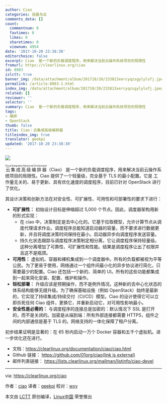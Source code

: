 ```yaml
---
author: Ciao
categories: 容器与云
comments_data: []
count:
  commentnum: 0
  favtimes: 0
  likes: 0
  sharetimes: 0
  viewnum: 4954
date: '2017-10-20 23:38:30'
editorchoice: false
excerpt: Ciao  是一个新的负载调度程序，用来解决当前云操作系统项目的局限性
fromurl: https://clearlinux.org/ciao
id: 8983
islctt: true
banner_img: /data/attachment/album/201710/20/233813xercyqzsgylylufj.jpeg
permalink: /article-8983-1.html
index_img: /data/attachment/album/201710/20/233813xercyqzsgylylufj.jpeg.thumb.jpg
related: []
reviewer: ''
selector: ''
summary: Ciao  是一个新的负载调度程序，用来解决当前云操作系统项目的局限性
tags:
- 编排
- OpenStack
thumb: false
title: Ciao：云集成高级编排器
titleindex_img: true
translator: geekpi
updated: '2017-10-20 23:38:30'
---
```


![](/data/attachment/album/201710/20/233813xercyqzsgylylufj.jpeg)


<ruby> 云集成高级编排器 <rt>  Cloud Integrated Advanced Orchestrator </rt></ruby> （Ciao） 是一个新的负载调度程序，用来解决当前云操作系统项目的局限性。Ciao 提供了一个轻量级，完全基于 TLS 的最小配置。它是 工作量无关的、易于更新、具有优化速度的调度程序，目前已针对 OpenStack 进行了优化。


其设计决策和创新方法在对安全性、可扩展性、可用性和可部署性的要求下进行：


* **可扩展性：** 初始设计目标是伸缩超过 5,000 个节点。因此，调度器架构用新的形式实现：
	+ 在 ciao 中，决策制定是去中心化的。它基于拉取模型，允许计算节点从调度代理请求作业。调度程序总能知道启动器的容量，而不要求进行数据更新，并且将调度决策时间保持在最小。启动器异步向调度程序发送容量。
	+ 持久化状态跟踪与调度程序决策制定相分离，它让调度程序保持轻量级。这种分离增加了可靠性、可扩展性和性能。结果是调度程序让出了权限并且这不是瓶颈。
* **可用性：** 虚拟机、容器和裸机集成到一个调度器中。所有的负载都被视为平等公民。为了更易于使用，网络通过一个组件间最小化的异步协议进行简化，只需要最少的配置。Ciao 还包括一个新的、简单的 UI。所有的这些功能都集成到一起来简化安装、配置、维护和操作。
* **轻松部署：** 升级应该是预期操作，而不是例外情况。这种新的去中心化状态的体系结构能够无缝升级。为了确保基础设施（例如 OpenStack）始终是最新的，它实现了持续集成/持续交付（CI/CD）模型。Ciao 的设计使得它可以立即杀死任何 Ciao 组件，更换它，并重新启动它，对可用性影响最小。
* **安全性是必需的：** 与调度程序的连接总是加密的：默认情况下 SSL 是打开的，而不是关闭的。加密是从端到端：所有外部连接都需要 HTTPS，组件之间的内部通信是基于 TLS 的。网络支持的一体化保障了租户分离。


初步结果证明是显著的：在 65 秒内启动一万个 Docker 容器和五千个虚拟机。进一步优化还在进行。


* 文档：<https://clearlinux.org/documentation/ciao/ciao.html>
* Github 链接： [https://github.com/01org/ciao(link is external)](https://github.com/01org/ciao)
* 邮件列表链接： <https://lists.clearlinux.org/mailman/listinfo/ciao-devel>




---


via: <https://clearlinux.org/ciao>


作者：[ciao](https://clearlinux.org/ciao) 译者：[geekpi](https://github.com/geekpi) 校对：[wxy](https://github.com/wxy)


本文由 [LCTT](https://github.com/LCTT/TranslateProject) 原创编译，[Linux中国](https://linux.cn/) 荣誉推出